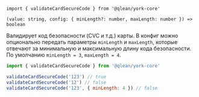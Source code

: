 `import { validateCardSecureCode } from '@qlean/york-core'`

`(value: string, config: { minLength?: number, maxLength: number }) => boolean`

Валидирует код безопасности (CVC и т.д.) карты. В конфиг можно опционально передать параметры `minLength` и `maxLength`, которые отвечают за минимальную и максимальную длину кода безопасности. По умолчанию `minLength = 3`, `maxLength = 4`.

```js static
import { validateCardSecureCode } from '@qlean/york-core'

validateCardSecureCode('123') // true
validateCardSecureCode('12') // false
validateCardSecureCode('123', { minLength: 4 }) // false
```
